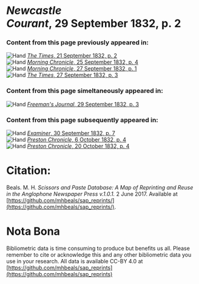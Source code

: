 # *Newcastle Courant*, 29 September 1832, p. 2  
  
### Content from this page previously appeared in:  
![Hand](http://scissorsandpaste.net/wp-content/uploads/2017/06/smallhandpointer.png) [*The Times*, 21 September 1832, p. 2](https://mhbeals.github.io/sap_html/The-Times/The-Times-21-September-1832-p-2)  
![Hand](http://scissorsandpaste.net/wp-content/uploads/2017/06/smallhandpointer.png) [*Morning Chronicle*, 25 September 1832, p. 4](https://mhbeals.github.io/sap_html/Morning-Chronicle/Morning-Chronicle-25-September-1832-p-4)  
![Hand](http://scissorsandpaste.net/wp-content/uploads/2017/06/smallhandpointer.png) [*Morning Chronicle*, 27 September 1832, p. 1](https://mhbeals.github.io/sap_html/Morning-Chronicle/Morning-Chronicle-27-September-1832-p-1)  
![Hand](http://scissorsandpaste.net/wp-content/uploads/2017/06/smallhandpointer.png) [*The Times*, 27 September 1832, p. 3](https://mhbeals.github.io/sap_html/The-Times/The-Times-27-September-1832-p-3)  
  
### Content from this page simeltaneously appeared in:  
![Hand](http://scissorsandpaste.net/wp-content/uploads/2017/06/smallhandpointer.png) [*Freeman's Journal*, 29 September 1832, p. 3](https://mhbeals.github.io/sap_html/Freeman's-Journal/Freeman's-Journal-29-September-1832-p-3)  
  
### Content from this page subsequently appeared in:  
![Hand](http://scissorsandpaste.net/wp-content/uploads/2017/06/smallhandpointer.png) [*Examiner*, 30 September 1832, p. 7](https://mhbeals.github.io/sap_html/Examiner/Examiner-30-September-1832-p-7)  
![Hand](http://scissorsandpaste.net/wp-content/uploads/2017/06/smallhandpointer.png) [*Preston Chronicle*, 6 October 1832, p. 4](https://mhbeals.github.io/sap_html/Preston-Chronicle/Preston-Chronicle-6-October-1832-p-4)  
![Hand](http://scissorsandpaste.net/wp-content/uploads/2017/06/smallhandpointer.png) [*Preston Chronicle*, 20 October 1832, p. 4](https://mhbeals.github.io/sap_html/Preston-Chronicle/Preston-Chronicle-20-October-1832-p-4)  


# Citation: 

Beals. M. H. *Scissors and Paste Database: A Map of Reprinting and Reuse in the Anglophone Newspaper Press v.1.0.1.* 2 June 2017. Available at [https://github.com/mhbeals/sap_reprints/](https://github.com/mhbeals/sap_reprints/). 

# Nota Bona

Bibliometric data is time consuming to produce but benefits us all. Please remember to cite or acknowledge this and any other bibliometric data you use in your research. All data is available CC-BY 4.0 at [https://github.com/mhbeals/sap_reprints](https://github.com/mhbeals/sap_reprints)